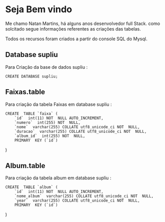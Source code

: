 ﻿# Seja Bem vindo

Me chamo Natan Martins, há alguns anos desenvolvedor full Stack.
como solcitado segue informações referentes as criações das tabelas.

Todos os recursos foram criados  a partir do console SQL do Mysql.
## Database supliu
Para Criação da base de dados supliu :

    CREATE DATABASE supliu;

## Faixas.table
Para criação da tabela Faixas em  database supliu :
	
    CREATE  TABLE `faixa` (
		`id`  int(11) NOT  NULL AUTO_INCREMENT,
		`numero`  int(255) NOT  NULL,
		`nome`  varchar(255) COLLATE utf8_unicode_ci NOT  NULL,
		`duracao`  varchar(255) COLLATE utf8_unicode_ci NOT  NULL,
		`album_id`  int(255) NOT  NULL,
		PRIMARY  KEY (`id`)
)

## Album.table
Para criação da tabela album em  database supliu :

    CREATE  TABLE `album` (
		`id`  int(11) NOT  NULL AUTO_INCREMENT,
		`nome_album`  varchar(255) COLLATE utf8_unicode_ci NOT  NULL,
		`year`  varchar(255) COLLATE utf8_unicode_ci NOT  NULL,
		PRIMARY  KEY (`id`)
)

